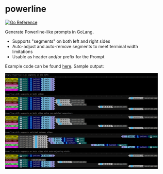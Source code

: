 # powerline

[![Go Reference](https://pkg.go.dev/badge/github.com/jedib0t/go-prompter/powerline.svg)](https://pkg.go.dev/github.com/jedib0t/go-prompter/powerline)

Generate Powerline-like prompts in GoLang.

* Supports "segments" on both left and right sides
* Auto-adjust and auto-remove segments to meet terminal width limitations
* Usable as header and/or prefix for the Prompt

Example code can be found [here](/examples/powerline). Sample output:

<img src="demo.png" alt="Demo" />

